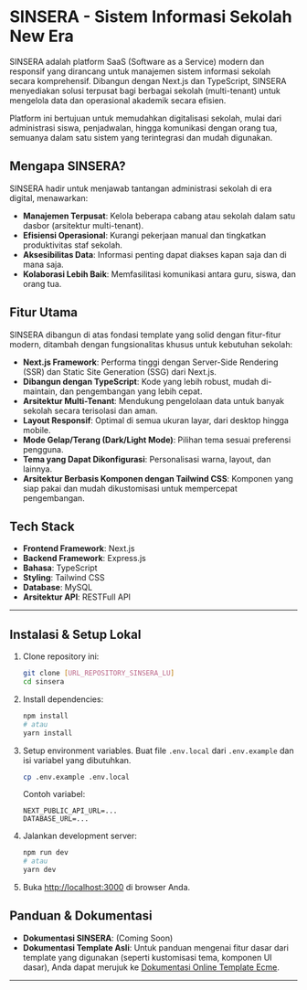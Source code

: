 # SINSERA - Sistem Informasi Sekolah New Era

SINSERA adalah platform SaaS (Software as a Service) modern dan responsif yang dirancang untuk manajemen sistem informasi sekolah secara komprehensif. Dibangun dengan Next.js dan TypeScript, SINSERA menyediakan solusi terpusat bagi berbagai sekolah (multi-tenant) untuk mengelola data dan operasional akademik secara efisien.

Platform ini bertujuan untuk memudahkan digitalisasi sekolah, mulai dari administrasi siswa, penjadwalan, hingga komunikasi dengan orang tua, semuanya dalam satu sistem yang terintegrasi dan mudah digunakan.

## Mengapa SINSERA?

SINSERA hadir untuk menjawab tantangan administrasi sekolah di era digital, menawarkan:
- **Manajemen Terpusat**: Kelola beberapa cabang atau sekolah dalam satu dasbor (arsitektur multi-tenant).
- **Efisiensi Operasional**: Kurangi pekerjaan manual dan tingkatkan produktivitas staf sekolah.
- **Aksesibilitas Data**: Informasi penting dapat diakses kapan saja dan di mana saja.
- **Kolaborasi Lebih Baik**: Memfasilitasi komunikasi antara guru, siswa, dan orang tua.

## Fitur Utama

SINSERA dibangun di atas fondasi template yang solid dengan fitur-fitur modern, ditambah dengan fungsionalitas khusus untuk kebutuhan sekolah:

-   **Next.js Framework**: Performa tinggi dengan Server-Side Rendering (SSR) dan Static Site Generation (SSG) dari Next.js.
-   **Dibangun dengan TypeScript**: Kode yang lebih robust, mudah di-maintain, dan pengembangan yang lebih cepat.
-   **Arsitektur Multi-Tenant**: Mendukung pengelolaan data untuk banyak sekolah secara terisolasi dan aman.
-   **Layout Responsif**: Optimal di semua ukuran layar, dari desktop hingga mobile.
-   **Mode Gelap/Terang (Dark/Light Mode)**: Pilihan tema sesuai preferensi pengguna.
-   **Tema yang Dapat Dikonfigurasi**: Personalisasi warna, layout, dan lainnya.
-   **Arsitektur Berbasis Komponen dengan Tailwind CSS**: Komponen yang siap pakai dan mudah dikustomisasi untuk mempercepat pengembangan.

## Tech Stack

-   **Frontend Framework**: Next.js
-   **Backend Framework**: Express.js
-   **Bahasa**: TypeScript
-   **Styling**: Tailwind CSS
-   **Database**: MySQL
-   **Arsitektur API**: RESTFull API
---

## Instalasi & Setup Lokal

1.  Clone repository ini:
    ```bash
    git clone [URL_REPOSITORY_SINSERA_LU]
    cd sinsera
    ```
2.  Install dependencies:
    ```bash
    npm install
    # atau
    yarn install
    ```
3.  Setup environment variables. Buat file `.env.local` dari `.env.example` dan isi variabel yang dibutuhkan.
    ```bash
    cp .env.example .env.local
    ```
    Contoh variabel:
    ```env
    NEXT_PUBLIC_API_URL=...
    DATABASE_URL=...
    ```
4.  Jalankan development server:
    ```bash
    npm run dev
    # atau
    yarn dev
    ```
5.  Buka [http://localhost:3000](http://localhost:3000) di browser Anda.


## Panduan & Dokumentasi

-   **Dokumentasi SINSERA**: (Coming Soon)
-   **Dokumentasi Template Asli**: Untuk panduan mengenai fitur dasar dari template yang digunakan (seperti kustomisasi tema, komponen UI dasar), Anda dapat merujuk ke [Dokumentasi Online Template Ecme](https://ecme-react.themenate.net/guide/documentation/introduction).

---